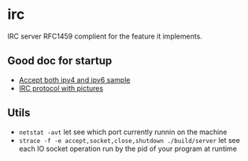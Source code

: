 # irc

IRC server RFC1459 complient for the feature it implements.

## Good doc for startup

- [Accept both ipv4 and ipv6 sample](https://www.ibm.com/support/knowledgecenter/ssw_ibm_i_72/rzab6/xacceptboth.htm)
- [IRC protocol with pictures](http://chi.cs.uchicago.edu/chirc/irc_examples.html)

## Utils

- `netstat -avt` let see which port currently runnin on the machine
- `strace -f -e accept,socket,close,shutdown ./build/server` let see each IO socket operation run by the pid of your program at runtime
